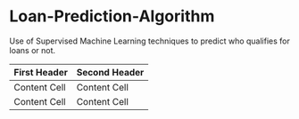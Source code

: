 # Loan-Prediction-Algorithm
Use of Supervised Machine Learning techniques to predict who qualifies for loans or not. 




| First Header  | Second Header |
| ------------- | ------------- |
| Content Cell  | Content Cell  |
| Content Cell  | Content Cell  |

